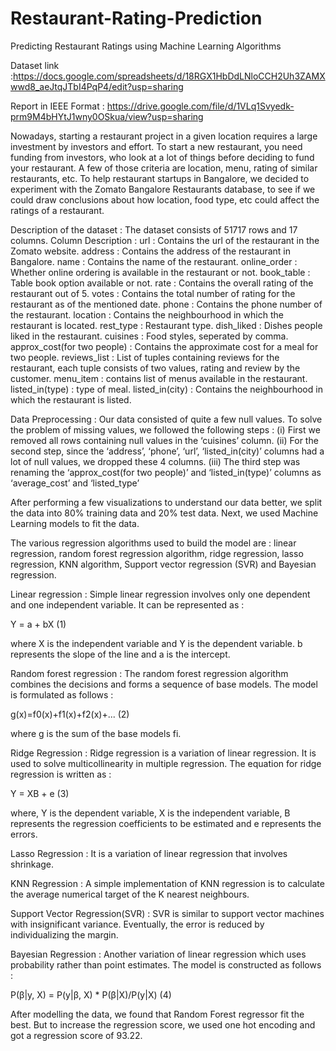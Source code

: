 # Restaurant-Rating-Prediction
Predicting Restaurant Ratings using Machine Learning Algorithms

Dataset link :https://docs.google.com/spreadsheets/d/18RGX1HbDdLNloCCH2Uh3ZAMXwwd8_aeJtqJTbI4PqP4/edit?usp=sharing

Report in IEEE Format : https://drive.google.com/file/d/1VLq1Svyedk-prm9M4bHYtJ1wny0OSkua/view?usp=sharing

Nowadays, starting a restaurant project in a given location requires a large investment by investors  and effort. To start a new restaurant, you need funding from investors, who look at a lot of things before deciding to fund your restaurant. A few of those criteria are location, menu, rating of similar restaurants, etc. 
To help restaurant startups in Bangalore, we decided to experiment with the Zomato Bangalore Restaurants database, to see if we could draw conclusions about how location, food type, etc could affect the ratings of a restaurant.

Description of the dataset : 
The dataset consists of 51717 rows and 17 columns.
Column Description : 
url : Contains the url of the restaurant in the Zomato website.
address : Contains the address of the restaurant in Bangalore.
name : Contains the name of the restaurant.
online_order : Whether online ordering is available in the restaurant or not.
book_table : Table book option available or not.
rate : Contains the overall rating of the restaurant out of 5.
votes : Contains the total number of rating for the restaurant as of the mentioned date.
phone : Contains the phone number of the restaurant.
location : Contains the neighbourhood in which the restaurant is located.
rest_type : Restaurant type.
dish_liked : Dishes people liked in the restaurant.
cuisines : Food styles, seperated by comma.
approx_cost(for two people) : Contains the approximate cost for a meal for two people.
reviews_list : List of tuples containing reviews for the restaurant, each tuple consists of two values, rating and review by the customer.
menu_item : contains list of menus available in the restaurant.
listed_in(type) : type of meal.
listed_in(city) : Contains the neighbourhood in which the restaurant is listed.

Data Preprocessing : Our data consisted of quite a few null values. To solve the problem of missing values, we followed the following steps :
(i) First we removed all rows containing null values   in the ‘cuisines’ column. 
(ii) For the second step, since the ‘address’, ‘phone’, ‘url’, ‘listed_in(city)’ columns had a lot of null values, we dropped these 4 columns.
(iii) The third step was renaming the ‘approx_cost(for two people)’ and ‘listed_in(type)’ columns as ‘average_cost’ and ‘listed_type’

After performing a few visualizations to understand our data better, we split the data into 80% training data and 20% test data.
Next, we used Machine Learning models to fit the data.

The various regression algorithms used to build the
model are : linear regression, random forest regression algorithm, ridge regression, lasso regression, KNN algorithm, Support vector regression (SVR) and Bayesian regression.

Linear regression : Simple linear regression involves only one dependent and one independent variable. It can be represented as :

Y = a + bX (1)

where X is the independent variable and Y is the dependent variable. b represents the slope of the line and a is the intercept.

Random forest regression : The random forest regression algorithm combines the decisions and forms a sequence of base models. The model is formulated as follows :

g(x)=f0(x)+f1(x)+f2(x)+... (2)

where g is the sum of the base models fi.

Ridge Regression : Ridge regression is a variation of linear regression. It is used to solve multicollinearity in multiple regression. The equation for ridge regression is written as :

Y = XB + e (3)

where, Y is the dependent variable, X is the independent variable, B represents the regression coefficients to be estimated and e represents the errors.

Lasso Regression : It is a variation of linear regression that involves shrinkage.

KNN Regression : A simple implementation of KNN regression is to calculate the average numerical target of the K nearest neighbours.

Support Vector Regression(SVR) :
SVR is similar to support vector machines with insignificant variance. Eventually, the error is reduced by individualizing the margin.

Bayesian Regression : Another variation of linear regression which uses probability rather than point estimates. The model is constructed as follows :

P(β|y, X) = P(y|β, X) * P(β|X)/P(y|X) (4)

After modelling the data, we found that Random Forest regressor fit the best. But to increase the regression score, we used one hot encoding and got a regression score of 93.22.
